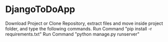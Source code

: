 # DjangoToDoApp
Download Project or Clone Repository, extract files and move inside project folder, and type the following commands.
Run Command "pip install -r requirements.txt"
Run Command "python manage.py runserver"